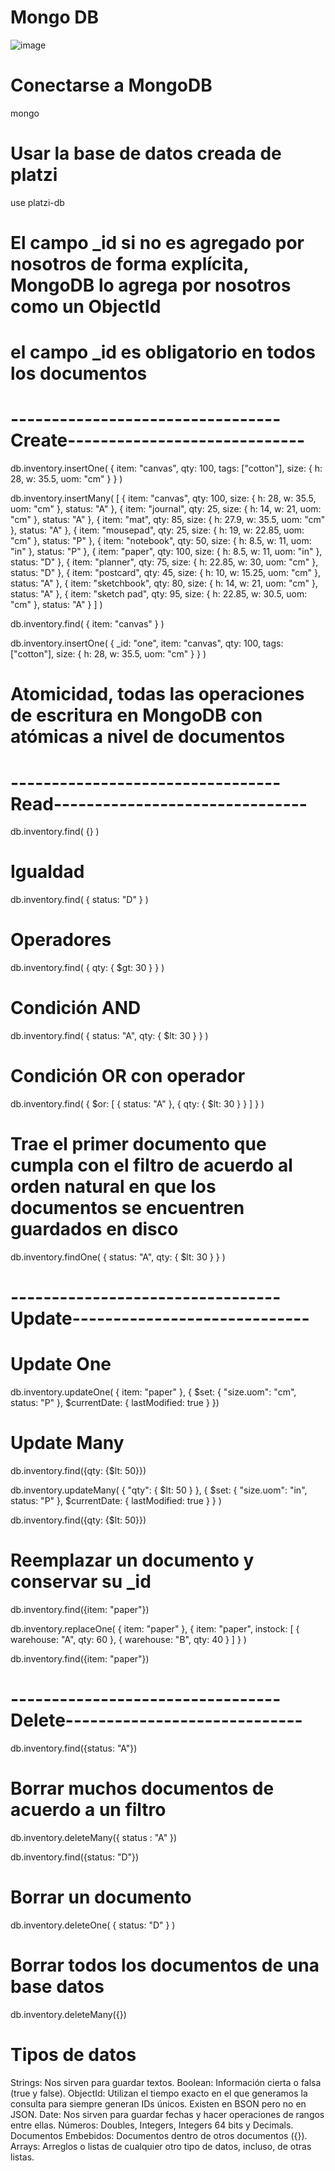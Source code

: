 # Mongo DB

![image](https://user-images.githubusercontent.com/32855979/61408373-7b1bcb00-a8a5-11e9-9ef4-8fffe9bd052e.png)

# Conectarse a MongoDB
mongo <URI Atlas>


# Usar la base de datos creada de platzi
use platzi-db


# El campo _id si no es agregado por nosotros de forma explícita, MongoDB lo agrega por nosotros como un ObjectId
# el campo _id es obligatorio en todos los documentos


# ---------------------------------Create-----------------------------
db.inventory.insertOne(
   { item: "canvas", qty: 100, tags: ["cotton"], size: { h: 28, w: 35.5, uom: "cm" } }
)


db.inventory.insertMany( [
   { item: "canvas", qty: 100, size: { h: 28, w: 35.5, uom: "cm" }, status: "A" },
   { item: "journal", qty: 25, size: { h: 14, w: 21, uom: "cm" }, status: "A" },
   { item: "mat", qty: 85, size: { h: 27.9, w: 35.5, uom: "cm" }, status: "A" },
   { item: "mousepad", qty: 25, size: { h: 19, w: 22.85, uom: "cm" }, status: "P" },
   { item: "notebook", qty: 50, size: { h: 8.5, w: 11, uom: "in" }, status: "P" },
   { item: "paper", qty: 100, size: { h: 8.5, w: 11, uom: "in" }, status: "D" },
   { item: "planner", qty: 75, size: { h: 22.85, w: 30, uom: "cm" }, status: "D" },
   { item: "postcard", qty: 45, size: { h: 10, w: 15.25, uom: "cm" }, status: "A" },
   { item: "sketchbook", qty: 80, size: { h: 14, w: 21, uom: "cm" }, status: "A" },
   { item: "sketch pad", qty: 95, size: { h: 22.85, w: 30.5, uom: "cm" }, status: "A" }
] )


db.inventory.find( { item: "canvas" } )


db.inventory.insertOne(
   { _id: "one", item: "canvas", qty: 100, tags: ["cotton"], size: { h: 28, w: 35.5, uom: "cm" } }
)
# Atomicidad, todas las operaciones de escritura en MongoDB con atómicas a nivel de documentos 


# ---------------------------------Read-------------------------------
db.inventory.find( {} )


# Igualdad 
db.inventory.find( { status: "D" } )


# Operadores
db.inventory.find( { qty: { $gt: 30 } } )


# Condición AND
db.inventory.find( { status: "A", qty: { $lt: 30 } } )


# Condición OR con operador
db.inventory.find( { $or: [ { status: "A" }, { qty: { $lt: 30 } } ] } )


# Trae el primer documento que cumpla con el filtro de acuerdo al orden natural en que los documentos se encuentren guardados en disco
db.inventory.findOne( { status: "A", qty: { $lt: 30 } } )


# ---------------------------------Update-----------------------------
# Update One
db.inventory.updateOne(
   { item: "paper" },
   {
     $set: { "size.uom": "cm", status: "P" },
     $currentDate: { lastModified: true }
   })
# Update Many
db.inventory.find({qty: {$lt: 50}})


db.inventory.updateMany(
   { "qty": { $lt: 50 } },
   {
     $set: { "size.uom": "in", status: "P" },
     $currentDate: { lastModified: true }
   }
)


db.inventory.find({qty: {$lt: 50}})


# Reemplazar un documento y conservar su _id
db.inventory.find({item: "paper"})


db.inventory.replaceOne(
   { item: "paper" },
   { item: "paper", instock: [ { warehouse: "A", qty: 60 }, { warehouse: "B", qty: 40 } ] }
)


db.inventory.find({item: "paper"})
# ---------------------------------Delete-----------------------------
db.inventory.find({status: "A"})
# Borrar muchos documentos de acuerdo a un filtro
db.inventory.deleteMany({ status : "A" })


db.inventory.find({status: "D"})
# Borrar un documento
db.inventory.deleteOne( { status: "D" } )


# Borrar todos los documentos de una base datos
db.inventory.deleteMany({})

# Tipos de datos 

Strings: Nos sirven para guardar textos.
Boolean: Información cierta o falsa (true y false).
ObjectId: Utilizan el tiempo exacto en el que generamos la consulta para siempre generan IDs únicos. Existen en BSON pero no en JSON.
Date: Nos sirven para guardar fechas y hacer operaciones de rangos entre ellas.
Números: Doubles, Integers, Integers 64 bits y Decimals.
Documentos Embebidos: Documentos dentro de otros documentos ({}).
Arrays: Arreglos o listas de cualquier otro tipo de datos, incluso, de otras listas.

